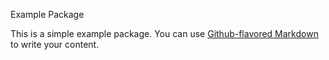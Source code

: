 Example Package

This is a simple example package. You can use
[Github-flavored Markdown](https://guides.github.com/features/mastering-markdown/)
to write your content.
